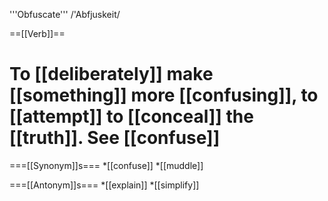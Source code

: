 '''Obfuscate''' /'Abfjuskeit/

==[[Verb]]==

# To [[deliberately]] make [[something]] more [[confusing]], to [[attempt]] to [[conceal]] the [[truth]]. See [[confuse]]

===[[Synonym]]s===
*[[confuse]]
*[[muddle]]

===[[Antonym]]s===
*[[explain]]
*[[simplify]]
